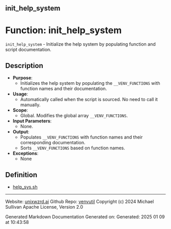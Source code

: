## init_help_system
# Function: init_help_system
 `init_help_system` - Initialize the help system by populating function and script documentation.
## Description
- **Purpose**:
  - Initializes the help system by populating the `__VENV_FUNCTIONS` with function names and their documentation.
- **Usage**: 
  - Automatically called when the script is sourced. No need to call it manually.
- **Scope**:
  - Global. Modifies the global array `__VENV_FUNCTIONS`.
- **Input Parameters**: 
  - None.
- **Output**: 
  - Populates `__VENV_FUNCTIONS` with function names and their corresponding documentation.
  - Sorts `__VENV_FUNCTIONS` based on function names.
- **Exceptions**: 
  - None

## Definition 

* [help_sys.sh](../help_sys_sh.md)
---

Website: [unixwzrd.ai](https://unixwzrd.ai)
Github Repo: [venvutil](https://github.com/unixwzrd/venvutil)
Copyright (c) 2024 Michael Sullivan
Apache License, Version 2.0

Generated Markdown Documentation
Generated on: Generated: 2025 01 09 at 10:43:58
